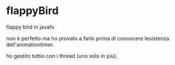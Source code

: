 # flappyBird
flappy bird in javafx

non è perfetto ma ho provato a farlo prima di conoscere lesistenza dell'animationtimer.

ho gestito tuttio con i thread (uno solo in più).
